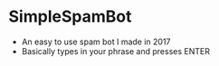 # SimpleSpamBot
* An easy to use spam bot I made in 2017
* Basically types in your phrase and presses ENTER
